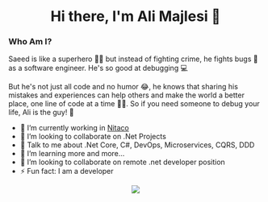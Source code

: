 <h1 align="center">Hi there, I'm Ali Majlesi 👋</h1>


### Who Am I?
Saeed is like a superhero 🦸‍♂️ but instead of fighting crime, he fights bugs 🐛 as a software engineer. He's so good at debugging 💻

But he's not just all code and no humor 😂, he knows that sharing his mistakes and experiences can help others and make the world a better place, one line of code at a time 👨‍💻. So if you need someone to debug your life, Ali is the guy! 🤘

- 🔭 I’m currently working in [Nitaco](https://nitaco.holdings/)
- 👯 I’m looking to collaborate on .Net Projects
- 💬 Talk to me about .Net Core, C#, DevOps, Microservices, CQRS, DDD 
- 🌱 I’m learning more and more...
- 👯 I’m looking to collaborate on remote .net developer position
- ⚡ Fun fact: I am a developer

<p align="center">
 <a href="https://linkedin.com/in/alimajlesi" target="_blank">
  <img src="https://img.icons8.com/fluent/48/000000/linkedin.png" />
 </a>
</p>

<!--
**AliMajlesi/AliMajlesi** is a ✨ _special_ ✨ repository because its `README.md` (this file) appears on your GitHub profile.

Here are some ideas to get you started:

- 🔭 I’m currently working on ...
- 🌱 I’m currently learning ...
- 👯 I’m looking to collaborate on ...
- 🤔 I’m looking for help with ...
- 💬 Ask me about ...
- 📫 How to reach me: ...
- 😄 Pronouns: ...
- ⚡ Fun fact: ...
-->
